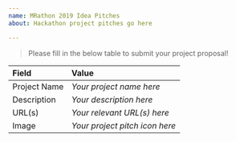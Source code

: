 ```yaml
---
name: MRathon 2019 Idea Pitches
about: Hackathon project pitches go here

---
```


> Please fill in the below table to submit your project proposal!

| Field                | Value            |
|:--------------|:-------------|
| Project Name |   *Your project name here*    |
| Description    |   *Your description here* |
| URL(s)            |   *Your relevant URL(s) here* |
| Image            |    *Your project pitch icon here* |
